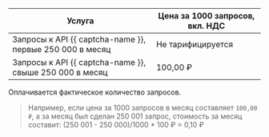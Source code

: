 | Услуга | Цена за 1000 запросов, вкл. НДС |
| --- | --- |
| Запросы к API {{ captcha-name }}, первые 250 000 в месяц | Не тарифицируется |
| Запросы к API {{ captcha-name }}, свыше 250 000 в месяц | 100,00 ₽ |

Оплачивается фактическое количество запросов.

>Например, если цена за 1000 запросов в месяц составляет `100,00 ₽`, а за месяц был сделан 250 001 запрос, стоимость за месяц составит:
>(250 001 - 250 000)/1000 * 100 ₽ = 0,10 ₽